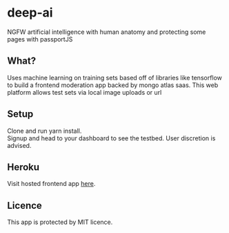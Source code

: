 # deep-ai

NGFW artificial intelligence with human anatomy and protecting some pages with passportJS

## What?

Uses machine learning on training sets based off of libraries like tensorflow to build a frontend moderation app backed by mongo atlas saas. This web platform allows test sets via local image uploads or url

## Setup

Clone and run yarn install.<br />
Signup and head to your dashboard to see the testbed. User discretion is advised.

Heroku
--------
Visit hosted frontend app <a href='https://lno-deepai.herokuapp.com'> here</a>.

## Licence

This app is protected by MIT licence.<br />
